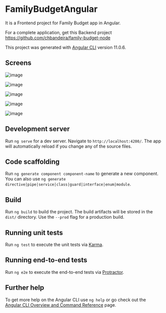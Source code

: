# FamilyBudgetAngular

It is a Frontend project for Family Budget app in Angular.

For a complete application, get this Backend project https://github.com/chbandeira/family-budget-node

This project was generated with [Angular CLI](https://github.com/angular/angular-cli) version 11.0.6.

## Screens

![image](https://user-images.githubusercontent.com/23635145/126334139-8b18405b-417c-4a99-9286-395edd75607f.png)

![image](https://user-images.githubusercontent.com/23635145/126334264-7f83df95-a15d-44b6-b68c-90f5ecad6fbf.png)

![image](https://user-images.githubusercontent.com/23635145/126334395-bbdcebc1-5402-454a-b65c-c2fcd14d3ba4.png)

![image](https://user-images.githubusercontent.com/23635145/126334456-22bc30a4-c436-4e9a-a259-be28ca35e600.png)

![image](https://user-images.githubusercontent.com/23635145/126334523-9601375b-9346-4181-bca0-62f4cc1318cc.png)


## Development server

Run `ng serve` for a dev server. Navigate to `http://localhost:4200/`. The app will automatically reload if you change any of the source files.

## Code scaffolding

Run `ng generate component component-name` to generate a new component. You can also use `ng generate directive|pipe|service|class|guard|interface|enum|module`.

## Build

Run `ng build` to build the project. The build artifacts will be stored in the `dist/` directory. Use the `--prod` flag for a production build.

## Running unit tests

Run `ng test` to execute the unit tests via [Karma](https://karma-runner.github.io).

## Running end-to-end tests

Run `ng e2e` to execute the end-to-end tests via [Protractor](http://www.protractortest.org/).

## Further help

To get more help on the Angular CLI use `ng help` or go check out the [Angular CLI Overview and Command Reference](https://angular.io/cli) page.
